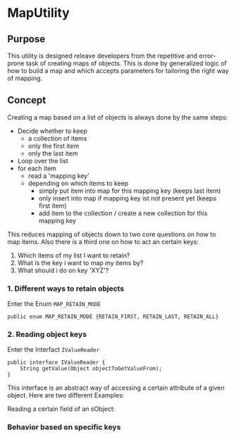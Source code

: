 # MapUtility
## Purpose
This utility is designed releave developers from the repetitive and error-prone task of creating maps of objects. This is done by generalized logic of how to build a map and which accepts parameters for tailoring the right way of mapping.

## Concept
Creating a map based on a list of objects is always done by the same steps:

* Decide whether to keep
  * a collection of items
  * only the first item
  * only the last item
* Loop over the list
* for each item
  * read a 'mapping key'
  * depending on which items to keep
    * simply put item into map for this mapping key (keeps last item)
    * only insert into map if mapping key ist not present yet (keeps first item)
    * add item to the collection / create a new collection for this mapping key

This reduces mapping of objects down to two core questions on how to map items. Also there is a third one on how to act an certain keys:
1. Which items of my list I want to retain?
2. What is the key i want to map my items by?
3. What should i do on key 'XYZ'?

### 1. Different ways to retain objects

Enter the Enum `MAP_RETAIN_MODE`

    public enum MAP_RETAIN_MODE {RETAIN_FIRST, RETAIN_LAST, RETAIN_ALL}

### 2. Reading object keys

Enter the Interfact `IValueReader`

    public interface IValueReader {
        String getValue(Object objectToGetValueFrom);
    }

This interface is an abstract way of accessing a certain attribute of a given object.  Here are two different Examples:

Reading a certain field of an sObject:

    
### Behavior based on specific keys
